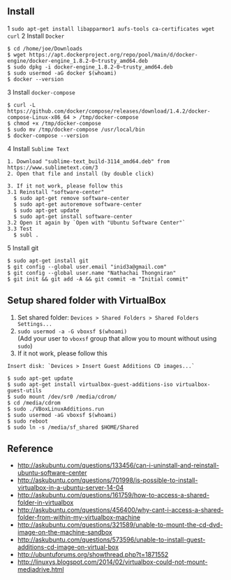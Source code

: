 ## Install
1 `sudo apt-get install libapparmor1 aufs-tools ca-certificates wget curl`
2 Install `Docker`
```
$ cd /home/joe/Downloads
$ wget https://apt.dockerproject.org/repo/pool/main/d/docker-engine/docker-engine_1.8.2-0~trusty_amd64.deb
$ sudo dpkg -i docker-engine_1.8.2-0~trusty_amd64.deb
$ sudo usermod -aG docker $(whoami)
$ docker --version
```
3 Install `docker-compose`
```
$ curl -L https://github.com/docker/compose/releases/download/1.4.2/docker-compose-Linux-x86_64 > /tmp/docker-compose
$ chmod +x /tmp/docker-compose
$ sudo mv /tmp/docker-compose /usr/local/bin
$ docker-compose --version
```
4 Install `Sublime Text`
```
1. Download "sublime-text_build-3114_amd64.deb" from https://www.sublimetext.com/3
2. Open that file and install (by double click)

3. If it not work, please follow this
3.1 Reinstall "software-center"
  $ sudo apt-get remove software-center
  $ sudo apt-get autoremove software-center
  $ sudo apt-get update
  $ sudo apt-get install software-center
3.2 Open it again by `Open with "Ubuntu Software Center"`
3.3 Test
  $ subl .
```
5 Install git
```
$ sudo apt-get install git
$ git config --global user.email "inid3a@gmail.com"
$ git config --global user.name "Nathachai Thongniran"
$ git init && git add -A && git commit -m "Initial commit"
```

## Setup shared folder with VirtualBox
1. Set shared folder: `Devices > Shared Folders > Shared Folders Settings...`
2. `sudo usermod -a -G vboxsf $(whoami)`  
(Add your user to `vboxsf` group that allow you to mount without using `sudo`)
3. If it not work, please follow this
```
Insert disk: `Devices > Insert Guest Additions CD images...`

$ sudo apt-get update
$ sudo apt-get install virtualbox-guest-additions-iso virtualbox-guest-utils
$ sudo mount /dev/sr0 /media/cdrom/
$ cd /media/cdrom
$ sudo ./VBoxLinuxAdditions.run
$ sudo usermod -aG vboxsf $(whoami)
$ sudo reboot
$ sudo ln -s /media/sf_shared $HOME/Shared
```

## Reference
- http://askubuntu.com/questions/133456/can-i-uninstall-and-reinstall-ubuntu-software-center
- http://askubuntu.com/questions/701998/is-possible-to-install-virtualbox-in-a-ubuntu-server-14-04
- http://askubuntu.com/questions/161759/how-to-access-a-shared-folder-in-virtualbox
- http://askubuntu.com/questions/456400/why-cant-i-access-a-shared-folder-from-within-my-virtualbox-machine
- http://askubuntu.com/questions/321589/unable-to-mount-the-cd-dvd-image-on-the-machine-sandbox
- http://askubuntu.com/questions/573596/unable-to-install-guest-additions-cd-image-on-virtual-box
- http://ubuntuforums.org/showthread.php?t=1871552
- http://linuxys.blogspot.com/2014/02/virtualbox-could-not-mount-mediadrive.html
